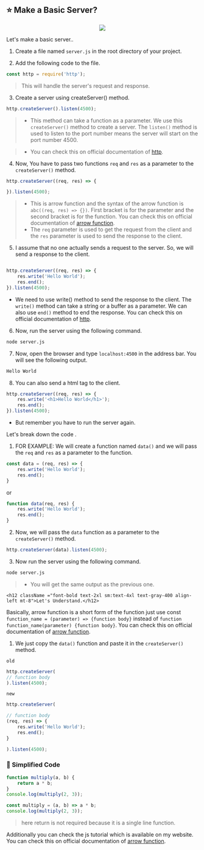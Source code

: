 

## ⭐ Make a Basic Server?

<p align="center">
                <img style={{ position: "relative" ,opacity: 1 ,borderRadius: "10px" ,overflow: "hidden" , marginTop:"20px" , marginBottom: "20px"}}
                src="https://media.giphy.com/media/OedNAbyUIUvX0fe4wm/giphy.gif"
               />
            </p>


 <h12 className ="font-bold text-2xl sm:text-4xl text-gray-400 align-left mt-8">Let's make a basic server..</h12>


1. Create a file named `server.js` in the root directory of your project.

2. Add the following code to the file.

```js
const http = require('http');
```
> This will handle the server's request and response.


3. Create a server using createServer() method.

```js
http.createServer().listen(4500);
```
> - This method can take a function as a parameter. We use this `createServer()` method to create a server. The `listen()` method is used to listen to the port number means the server will start on the port number 4500.

> - You can check this on official documentation of [http](https://nodejs.org/api/http.html#http_http_createserver_options_requestlistener).

4. Now, You have to pass two functions `req` and `res` as a parameter to the `createServer()` method.

```js
http.createServer((req, res) => {

}).listen(4500);
```
> - This is arrow function and the syntax of the arrow function is `abc((req, res) => {})`. First bracket is for the parameter and the second bracket is for the function. You can check this on official documentation of [arrow function](https://developer.mozilla.org/en-US/docs/Web/JavaScript/Reference/Functions/Arrow_functions).
> - The `req` parameter is used to get the request from the client and the `res` parameter is used to send the response to the client.

5. I assume that no one actually sends a request to the server. So, we will send a response to the client.

```js

http.createServer((req, res) => {
    res.write('Hello World');
    res.end();
}).listen(4500);
```
- We need to use write() method to send the response to the client. The `write()` method can take a string or a buffer as a parameter. We can also use `end()` method to end the response. You can check this on official documentation of [http](https://nodejs.org/api/http.html#http_http_createserver_options_requestlistener).


6. Now, run the server using the following command.

```bash
node server.js
```
7. Now, open the browser and type `localhost:4500` in the address bar. You will see the following output.

```bash
Hello World
```

8. You can also send a html tag to the client.

```js
http.createServer((req, res) => {
    res.write('<h1>Hello World</h1>');
    res.end();
}).listen(4500);
```
- But remember you have to run the server again.


 <h12 className ="font-bold text-2xl sm:text-4xl text-gray-400 align-left mt-8">Let's break down the code .</h12>



1. FOR EXAMPLE: We will create a function named `data()` and we will pass the `req` and `res` as a parameter to the function.

```js
const data = (req, res) => {
    res.write('Hello World');
    res.end();
}

```

or

```js
function data(req, res) {
    res.write('Hello World');
    res.end();
}
```

2. Now, we will pass the `data` function as a parameter to the `createServer()` method.

```js
http.createServer(data).listen(4500);
```

3. Now run the server using the following command.

```bash
node server.js
```
> - You will get the same output as the previous one.


    <h12 className ="font-bold text-2xl sm:text-4xl text-gray-400 align-left mt-8">Let's Understand.</h12>


Basically, arrow function is a short form of the function just use const `function_name = (parameter) => {function body}` instead of `function function_name(parameter) {function body}`. You can check this on official documentation of [arrow function](https://developer.mozilla.org/en-US/docs/Web/JavaScript/Reference/Functions/Arrow_functions).


1. We just copy the `data()` function and paste it in the `createServer()` method.

`old`
```js
http.createServer(
// function body
).listen(4500);
```
`new`
```js
http.createServer(

// function body
(req, res) => {
    res.write('Hello World');
    res.end();
}

).listen(4500);
```

### 📌 Simplified Code

```js filename="Normal Function"
function multiply(a, b) {
    return a * b;
}
console.log(multiply(2, 3));
```

```js filename="Arrow Function"
const multiply = (a, b) => a * b;
console.log(multiply(2, 3));
```
> here return is not required because it is a single line function.


Additionally you can check the js tutorial which is available on my website. You can check this on official documentation of [arrow function](https://code-xam.vercel.app/docs/js/js18).



